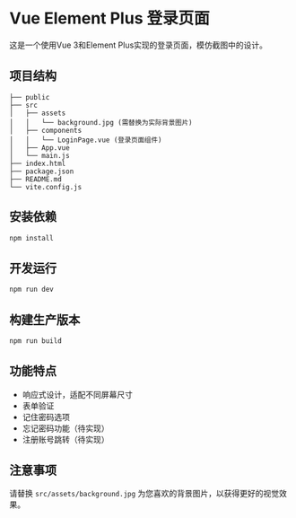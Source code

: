 # Vue Element Plus 登录页面

这是一个使用Vue 3和Element Plus实现的登录页面，模仿截图中的设计。

## 项目结构

```
├── public
├── src
│   ├── assets
│   │   └── background.jpg (需替换为实际背景图片)
│   ├── components
│   │   └── LoginPage.vue (登录页面组件)
│   ├── App.vue
│   └── main.js
├── index.html
├── package.json
├── README.md
└── vite.config.js
```

## 安装依赖

```bash
npm install
```

## 开发运行

```bash
npm run dev
```

## 构建生产版本

```bash
npm run build
```

## 功能特点

- 响应式设计，适配不同屏幕尺寸
- 表单验证
- 记住密码选项
- 忘记密码功能（待实现）
- 注册账号跳转（待实现）

## 注意事项

请替换 `src/assets/background.jpg` 为您喜欢的背景图片，以获得更好的视觉效果。 